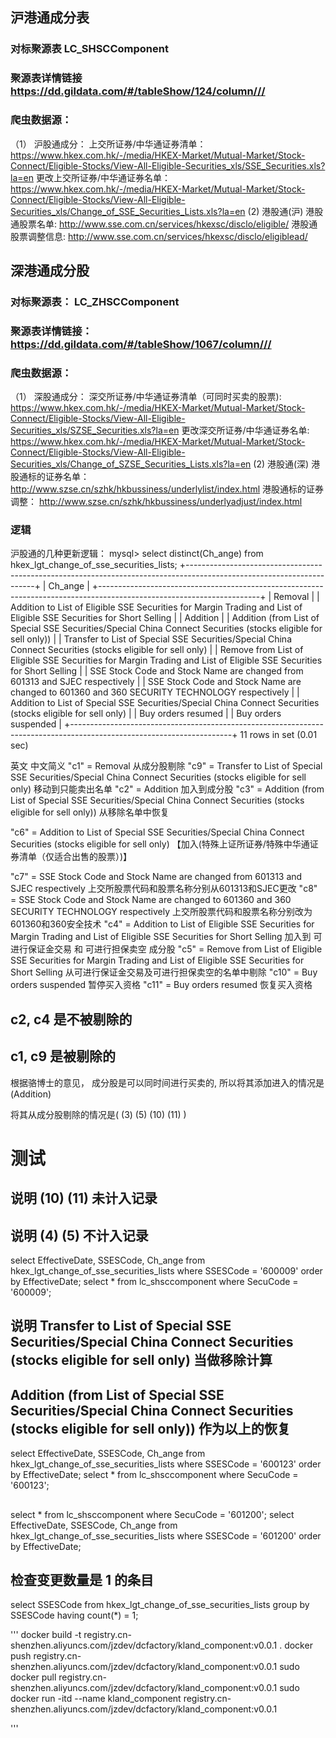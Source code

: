## 沪港通成分表
### 对标聚源表   LC_SHSCComponent
### 聚源表详情链接  https://dd.gildata.com/#/tableShow/124/column/// 
### 爬虫数据源： 
（1） 沪股通成分： 
上交所证券/中华通证券清单： https://www.hkex.com.hk/-/media/HKEX-Market/Mutual-Market/Stock-Connect/Eligible-Stocks/View-All-Eligible-Securities_xls/SSE_Securities.xls?la=en
更改上交所证券/中华通证券名单： https://www.hkex.com.hk/-/media/HKEX-Market/Mutual-Market/Stock-Connect/Eligible-Stocks/View-All-Eligible-Securities_xls/Change_of_SSE_Securities_Lists.xls?la=en
(2) 港股通(沪)
港股通股票名单: http://www.sse.com.cn/services/hkexsc/disclo/eligible/ 
港股通股票调整信息: http://www.sse.com.cn/services/hkexsc/disclo/eligiblead/

## 深港通成分股
### 对标聚源表： LC_ZHSCComponent
### 聚源表详情链接： https://dd.gildata.com/#/tableShow/1067/column/// 
### 爬虫数据源： 
（1） 深股通成分： 
深交所证券/中华通证券清单（可同时买卖的股票): https://www.hkex.com.hk/-/media/HKEX-Market/Mutual-Market/Stock-Connect/Eligible-Stocks/View-All-Eligible-Securities_xls/SZSE_Securities.xls?la=en
更改深交所证券/中华通证券名单: https://www.hkex.com.hk/-/media/HKEX-Market/Mutual-Market/Stock-Connect/Eligible-Stocks/View-All-Eligible-Securities_xls/Change_of_SZSE_Securities_Lists.xls?la=en
(2) 港股通(深)
港股通标的证券名单： http://www.szse.cn/szhk/hkbussiness/underlylist/index.html 
港股通标的证券调整： http://www.szse.cn/szhk/hkbussiness/underlyadjust/index.html 



### 逻辑 
沪股通的几种更新逻辑： 
mysql> select distinct(Ch_ange) from hkex_lgt_change_of_sse_securities_lists;
+----------------------------------------------------------------------------------------------------------------------+
| Ch_ange                                                                                                              |
+----------------------------------------------------------------------------------------------------------------------+
| Removal                                                                                                              |
| Addition to List of Eligible SSE Securities for Margin Trading and List of Eligible SSE Securities for Short Selling |
| Addition                                                                                                             |
| Addition (from List of Special SSE Securities/Special China Connect Securities (stocks eligible for sell only))      |
| Transfer to List of Special SSE Securities/Special China Connect Securities (stocks eligible for sell only)          |
| Remove from List of Eligible SSE Securities for Margin Trading and List of Eligible SSE Securities for Short Selling |
| SSE Stock Code and Stock Name are changed from 601313 and SJEC respectively                                          |
| SSE Stock Code and Stock Name are changed to 601360 and 360 SECURITY TECHNOLOGY respectively                         |
| Addition to List of Special SSE Securities/Special China Connect Securities (stocks eligible for sell only)          |
| Buy orders resumed                                                                                                   |
| Buy orders suspended                                                                                                 |
+----------------------------------------------------------------------------------------------------------------------+
11 rows in set (0.01 sec)

英文	    中文简义
"c1" =  Removal	    从成分股剔除
"c9" = Transfer to List of Special SSE Securities/Special China Connect Securities (stocks eligible for sell only)	移动到只能卖出名单
"c2" = Addition	加入到成分股
"c3" = Addition (from List of Special SSE Securities/Special China Connect Securities (stocks eligible for sell only))	从移除名单中恢复

"c6" = Addition to List of Special SSE Securities/Special China Connect Securities (stocks eligible for sell only)	【加入(特殊上证所证券/特殊中华通证券清单（仅适合出售的股票）)】

"c7" =  SSE Stock Code and Stock Name are changed from 601313 and SJEC respectively	上交所股票代码和股票名称分别从601313和SJEC更改
"c8" =  SSE Stock Code and Stock Name are changed to 601360 and 360 SECURITY TECHNOLOGY respectively	上交所股票代码和股票名称分别改为601360和360安全技术
"c4" = Addition to List of Eligible SSE Securities for Margin Trading and List of Eligible SSE Securities for Short Selling	加入到 可进行保证金交易 和 可进行担保卖空 成分股
"c5" =  Remove from List of Eligible SSE Securities for Margin Trading and List of Eligible SSE Securities for Short Selling	从可进行保证金交易及可进行担保卖空的名单中剔除
"c10" =  Buy orders suspended	暂停买入资格
"c11" =  Buy orders resumed	    恢复买入资格


## c2, c4 是不被剔除的 
## c1, c9 是被剔除的 










根据骆博士的意见， 成分股是可以同时间进行买卖的, 所以将其添加进入的情况是 (Addition)

将其从成分股剔除的情况是(
(3) 
(5)
(10)
(11)
)


# 测试 
## 说明 (10) (11) 未计入记录 
## 说明 (4) (5) 不计入记录 
select EffectiveDate, SSESCode, Ch_ange from hkex_lgt_change_of_sse_securities_lists where SSESCode = '600009' order by EffectiveDate; 
select * from lc_shsccomponent where SecuCode = '600009';

## 说明 Transfer to List of Special SSE Securities/Special China Connect Securities (stocks eligible for sell only) 当做移除计算 
## Addition (from List of Special SSE Securities/Special China Connect Securities (stocks eligible for sell only)) 作为以上的恢复 
select EffectiveDate, SSESCode, Ch_ange from hkex_lgt_change_of_sse_securities_lists where SSESCode = '600123' order by EffectiveDate;
select * from lc_shsccomponent where SecuCode = '600123'; 


## 
select * from lc_shsccomponent where SecuCode = '601200';
select EffectiveDate, SSESCode, Ch_ange from hkex_lgt_change_of_sse_securities_lists where SSESCode = '601200' order by EffectiveDate;



## 检查变更数量是 1 的条目 
select SSESCode from hkex_lgt_change_of_sse_securities_lists group by SSESCode having count(*) = 1;


'''
docker build -t registry.cn-shenzhen.aliyuncs.com/jzdev/dcfactory/kland_component:v0.0.1 .
docker push registry.cn-shenzhen.aliyuncs.com/jzdev/dcfactory/kland_component:v0.0.1
sudo docker pull registry.cn-shenzhen.aliyuncs.com/jzdev/dcfactory/kland_component:v0.0.1
sudo docker run -itd --name kland_component registry.cn-shenzhen.aliyuncs.com/jzdev/dcfactory/kland_component:v0.0.1

'''